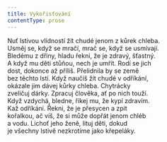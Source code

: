 ```yaml
---
title: Vykořisťování
contentType: prose
---
```


<section>

Nuť lstivou vlídností žít chudé jenom z kůrek chleba.  
Usměj se, když se mračí, mrač se, když se usmívají.  
Bledému z dřiny, hladu řekni, že je zdravý, šťastný.  
A když mu děti stůňou, nech je umřít. Rodí se jich  
dost, dokonce až příliš. Přelidnila by se země  
bez těchto lstí. Když naučíš žít chudé v odříkání,  
okázale jim dávej kůrky chleba. Chytrácky  
zveličuj dárky. Zpracuj člověka, ať po nich touží.  
Když vzdychá, bledne, říkej mu, že kypí zdravím.  
Kaž odříkání. Řekni, že je přesycen a zpit  
kořalkou, ač víš, že si může dopřát jenom chléb  
a vodu. Lichoť jeho ženě, lituj děti, dokud  
je všechny lstivě nezkrotíme jako křepeláky.

</section>
